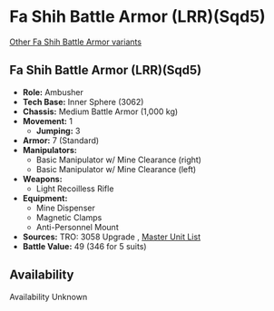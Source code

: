 # Fa Shih Battle Armor (LRR)(Sqd5) 

[Other Fa Shih Battle Armor variants](../fa_shih_battle_armor.md) 

## Fa Shih Battle Armor (LRR)(Sqd5) 

- **Role:** Ambusher 
- **Tech Base:** Inner Sphere (3062) 
- **Chassis:** Medium Battle Armor (1,000 kg) 
- **Movement:** 1 
  - **Jumping:** 3 
- **Armor:** 7 (Standard) 
- **Manipulators:** 
  - Basic Manipulator w/ Mine Clearance (right) 
  - Basic Manipulator w/ Mine Clearance (left) 
- **Weapons:** 
  - Light Recoilless Rifle 
- **Equipment:** 
  - Mine Dispenser 
  - Magnetic Clamps 
  - Anti-Personnel Mount 
- **Sources:** TRO: 3058 Upgrade , [Master Unit List](http://masterunitlist.info/Unit/Details/8504) 
- **Battle Value:** 49 (346 for 5 suits) 

## Availability 

Availability Unknown 

